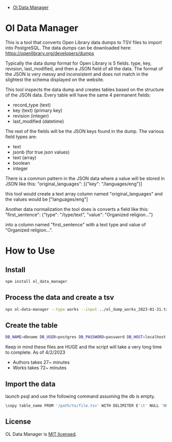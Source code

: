 - [Ol Data Manager](#ol-data-manager)


# Ol Data Manager
This is a tool that converts Open Library data dumps to TSV files to import into PostgreSQL. The data dumps can be downloaded here: https://openlibrary.org/developers/dumps

Typically the data dump format for Open Library is 5 fields. type, key, revision, last_modified, and then a JSON field of all the data. The format of the JSON is very messy and inconsistent and does not match in the slightest the schema displayed on the website.

This tool inspects the data dump and creates tables based on the structure of the JSON data. Every table will have the same 4 permanent fields:

- record_type (text)
- key (text) (primary key)
- revision (integer)
- last_modified (datetime)

The rest of the fields will be the JSON keys found in the dump. The various field types are:
- text
- jsonb (for true json values)
- text (array)
- boolean
- integer

There is a common pattern in the JSON data where a value will be stored in JSON like this:
"original_languages": [{"key": "/languages/eng"}]

this tool would create a text array column named "original_languages" and the values would be ["languages/eng"]

Another data normalization the tool does is converts a field like this:
"first_sentence": {"type": "/type/text", "value": "Organized religion..."}

into a column named "first_sentence" with a text type and value of "Organized religion...".

# How to Use 

## Install
```bash
npm install ol_data_manager
```

## Process the data and create a tsv
```bash
npx ol-data-manager --type works --input ../ol_dump_works_2023-01-31.txt --action process --output ../ol_dump_works_2023-01-31.tsv
```

## Create the table
```bash
DB_NAME=dbname DB_USER=postgres DB_PASSWORD=password DB_HOST=localhost DB_PORT=6543 npx ol-data-manager --type works --input ../ol_dump_works_2023-01-31.txt --action create --table_name ol_works
```

Keep in mind these files are HUGE and the script will take a very long time to complete. As of 4/2/2023
- Authors takes 27~ minutes
- Works takes 72~ minutes

## Import the data
launch psql and use the following command assuming the db is empty.
```bash
\copy table_name FROM '/path/to/file.tsv' WITH DELIMITER E'\t' NULL 'NULLNULL' CSV HEADER;
```

## License

OL Data Manager is [MIT licensed](./LICENSE).